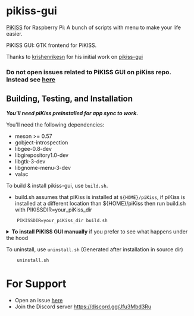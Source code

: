 # pikiss-gui
[PiKISS](https://github.com/jmcerrejon/piKiss) for Raspberry Pi: A bunch of scripts with menu to make your life easier. 
 
PiKISS GUI: GTK frontend for PiKISS.

Thanks to [krishenrikesn](https://github.com/krishenriksen) for his initial work on [pikiss-gui](https://github.com/krishenriksen/pikiss-gui)

### Do not open issues related to PiKISS GUI on piKiss repo. Instead see [here](#for-support)

## Building, Testing, and Installation

***You'll need piKiss preinstalled for app sync to work.***

You'll need the following dependencies:
* meson >= 0.57
* gobject-introspection
* libgee-0.8-dev
* libgirepository1.0-dev
* libgtk-3-dev
* libgnome-menu-3-dev
* valac

 To build & install pikiss-gui, use `build.sh`.
 * build.sh assumes that piKiss is installed at `${HOME}/piKiss`, if piKiss is installed at a different location than ${HOME}/piKiss then run build.sh with PIKISSDIR=your_piKiss_dir
```
    PIKISSDIR=your_piKiss_dir build.sh
```    
<details>
<summary><b>To install PiKISS GUI manually</b> if you prefer to see what happens under the hood</summary>
 
Run `meson build` to configure the build environment:
 ```
 meson --prefix=~/.local -Dpikissdir=${HOME}/piKiss -Dbuildtype=release build
 ```
 * If you did not install piKiss in your home directory; then set -Dpikissdir as absolute path to your piKiss installation directory.
     - Relative paths like `~/piKiss` & `../piKiss` may work for compilation but ***will cause runtime errors***.
 ```
 meson --prefix=~/.local -Dpikissdir=your_piKiss_dir -Dbuildtype=release build
 ```
Run `ninja -C build` to build PiKISS GUI
 ```
 ninja -C build
 ```
 
Run `ninja -C build install` to install PiKISS GUI
* Run with sudo if prefix is /usr or /usr/local
 ```
 ninja -C build install
 ```
 
Run `ninja -C build postinst` to sync apps with PiKISS & create other data files
* Run with sudo if prefix is /usr or /usr/local
 ```
 ninja -C build postinst
 ```
</details>

To uninstall, use `uninstall.sh` (Generated after installation in source dir)
```
    uninstall.sh
```

# For Support
- Open an issue [here](https://github.com/Jai-JAP/pikiss-gui/issues)
- Join the Discord server https://discord.gg/Jfu3Mbd3Ru
